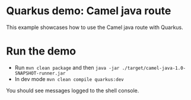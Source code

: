 # Quarkus demo: Camel java route

This example showcases how to use the Camel java route with Quarkus. 

# Run the demo

- Run `mvn clean package` and then `java -jar ./target/camel-java-1.0-SNAPSHOT-runner.jar`
- In dev mode `mvn clean compile quarkus:dev`

You should see messages logged to the shell console.
